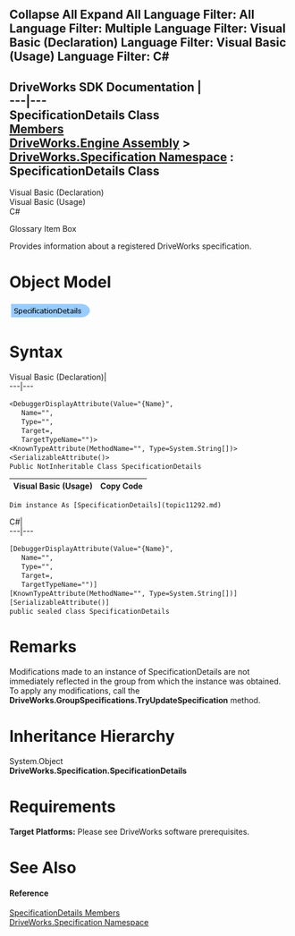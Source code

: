        

 Collapse All Expand All  Language Filter: All  Language Filter: Multiple  Language Filter: Visual Basic (Declaration) Language Filter: Visual Basic (Usage) Language Filter: C#  
---  
DriveWorks SDK Documentation  |   
---|---  
SpecificationDetails Class   
[Members](topic11293.md)   
[DriveWorks.Engine Assembly](topic2156.md) > [DriveWorks.Specification Namespace](topic10764.md) : SpecificationDetails Class  
---  
  
Visual Basic (Declaration)    
Visual Basic (Usage)    
C# 

Glossary Item Box

Provides information about a registered DriveWorks specification. 

# Object Model

![](dotnetdiagramimages/image572.png)

# Syntax

Visual Basic (Declaration)|   
---|---  
      
    
    <DebuggerDisplayAttribute(Value="{Name}", 
       Name="", 
       Type="", 
       Target=, 
       TargetTypeName="")>
    <KnownTypeAttribute(MethodName="", Type=System.String[])>
    <SerializableAttribute()>
    Public NotInheritable Class SpecificationDetails   
  
Visual Basic (Usage)| Copy Code  
---|---  
      
    
    Dim instance As [SpecificationDetails](topic11292.md)  
  
C#|   
---|---  
      
    
    [DebuggerDisplayAttribute(Value="{Name}", 
       Name="", 
       Type="", 
       Target=, 
       TargetTypeName="")]
    [KnownTypeAttribute(MethodName="", Type=System.String[])]
    [SerializableAttribute()]
    public sealed class SpecificationDetails   
  
# Remarks

Modifications made to an instance of SpecificationDetails are not immediately reflected in the group from which the instance was obtained. To apply any modifications, call the **DriveWorks.GroupSpecifications.TryUpdateSpecification** method.

# Inheritance Hierarchy

System.Object  
**DriveWorks.Specification.SpecificationDetails**  


# Requirements

**Target Platforms:** Please see DriveWorks software prerequisites.

# See Also

#### Reference

[SpecificationDetails Members](topic11293.md)   
[DriveWorks.Specification Namespace](topic10764.md)


